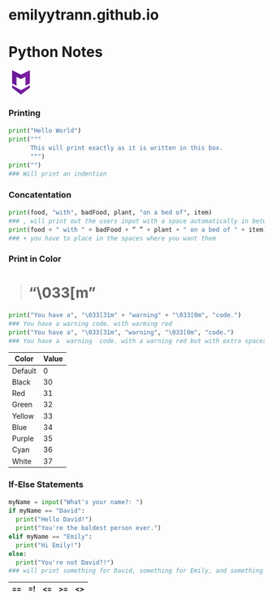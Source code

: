 # emilyytrann.github.io

# Python Notes
![alt text](https://github.com/adam-p/markdown-here/raw/master/src/common/images/icon48.png "Made with Github")

### Printing
```python
print("Hello World")
print("""
      This will print exactly as it is written in this box.
      """)
print("")
### Will print an indention
```

### Concatentation
```python
print(food, "with", badFood, plant, "on a bed of", item)
### , will print out the users input with a space automatically in between
print(food + " with " + badFood + “ ” + plant + " on a bed of " + item)
### + you have to place in the spaces where you want them
```

### Print in Color
> # “\033[m”

```python
print("You have a", "\033[31m" + "warning" + "\033[0m", "code.")
### You have a warning code. with warming red
print("You have a", "\033[31m", "warning", "\033[0m", "code.")
### You have a  warning  code. with a warning red but with extra spaces
```
| **Color**   | **Value** |
|---------|-------|
| Default | 0     |
| Black   | 30    |
| Red     | 31    |
| Green   | 32    |
| Yellow  | 33    |
| Blue    | 34    |
| Purple  | 35    |
| Cyan    | 36    |
| White   | 37    |

### If-Else Statements
```python
myName = input("What's your name?: ")
if myName == "David":
  print("Hello David!")
  print("You're the baldest person ever.")  
elif myName == "Emily":
  print("Hi Emily!")
else:
  print("You're not David?!")
### will print something for David, something for Emily, and something for everything else
```
| == | =! | <= | >= | <> |
|----|----|----|----|----|
